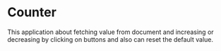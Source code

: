 
# Counter

This application about fetching value from document and increasing or decreasing by clicking on buttons and also can reset the default value.